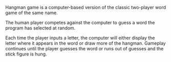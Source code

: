 Hangman game is a computer-based version of the classic two-player word game of the same name.

The human player competes against the computer to guess a word the program has selected at random.

Each time the player inputs a letter, the computer will either display the letter where it appears in the word or draw more of the hangman. Gameplay continues until the player guesses the word or runs out of guesses and the stick figure is hung.